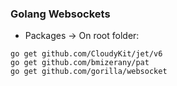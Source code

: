 ### Golang Websockets   

* Packages -> On root folder:
```
go get github.com/CloudyKit/jet/v6
go get github.com/bmizerany/pat
go get github.com/gorilla/websocket
```